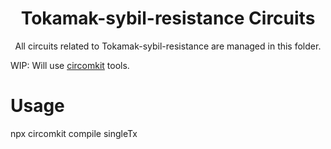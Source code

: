 <p align="center">
  <h1 align="center">
    Tokamak-sybil-resistance Circuits
  </h1>
  <p align="center">All circuits related to Tokamak-sybil-resistance are managed in this folder.</p>
</p>

WIP: Will use [circomkit](https://github.com/erhant/circomkit) tools.



# Usage

npx circomkit compile singleTx